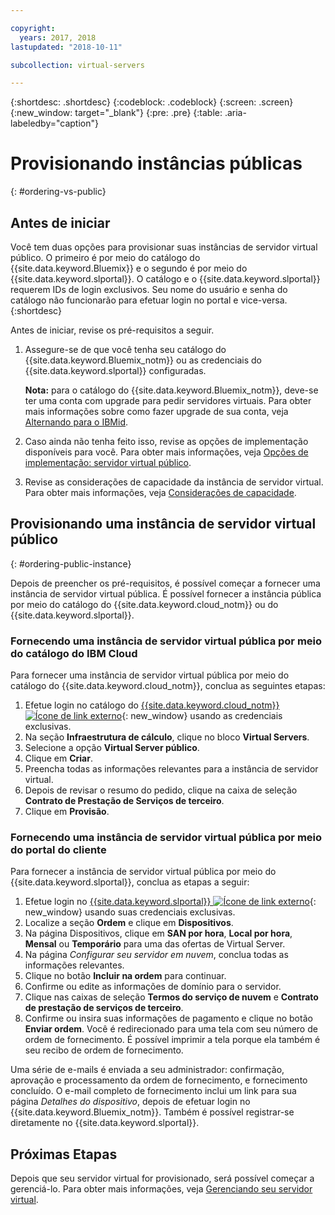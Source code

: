 ```yaml
---

copyright:
  years: 2017, 2018
lastupdated: "2018-10-11"

subcollection: virtual-servers

---
```


{:shortdesc: .shortdesc}
{:codeblock: .codeblock}
{:screen: .screen}
{:new_window: target="_blank"}
{:pre: .pre}
{:table: .aria-labeledby="caption"}

# Provisionando instâncias públicas
{: #ordering-vs-public}

## Antes de iniciar
Você tem duas opções para provisionar suas instâncias de servidor virtual público. O primeiro é por meio do catálogo do {{site.data.keyword.Bluemix}} e o segundo é por meio do {{site.data.keyword.slportal}}. O catálogo e o {{site.data.keyword.slportal}} requerem IDs de login exclusivos. Seu nome do usuário e senha do catálogo não funcionarão para efetuar login no portal e vice-versa.
{:shortdesc}

Antes de iniciar, revise os pré-requisitos a seguir.

  1. Assegure-se de que você tenha seu catálogo do {{site.data.keyword.Bluemix_notm}} ou as credenciais do {{site.data.keyword.slportal}} configuradas.

     **Nota:** para o catálogo do {{site.data.keyword.Bluemix_notm}}, deve-se ter uma conta com upgrade para pedir servidores virtuais. Para obter mais informações sobre como fazer upgrade de sua conta, veja [Alternando para o IBMid](/docs/account?topic=account-unifyingaccounts#unifyingaccounts).

  2. Caso ainda não tenha feito isso, revise as opções de implementação disponíveis para você. Para obter mais informações, veja [Opções de implementação: servidor virtual público](/docs/vsi?topic=virtual-servers-about-public-virtual-servers).

  3. Revise as considerações de capacidade da instância de servidor virtual.  Para obter mais informações, veja [Considerações de capacidade](/docs/vsi?topic=virtual-servers-capacity-considerations).

## Provisionando uma instância de servidor virtual público
{: #ordering-public-instance}

Depois de preencher os pré-requisitos, é possível começar a fornecer uma instância de servidor virtual pública. É possível fornecer a instância pública por meio do catálogo do {{site.data.keyword.cloud_notm}} ou do {{site.data.keyword.slportal}}.

### Fornecendo uma instância de servidor virtual pública por meio do catálogo do IBM Cloud
Para fornecer uma instância de servidor virtual pública por meio do catálogo do {{site.data.keyword.cloud_notm}}, conclua as seguintes etapas:

  1. Efetue login no catálogo do [{{site.data.keyword.cloud_notm}}![Ícone de link externo](../icons/launch-glyph.svg "Ícone de link externo")](https://console.bluemix.net/catalog/){: new_window} usando as credenciais exclusivas.
  2. Na seção **Infraestrutura de cálculo**, clique no bloco **Virtual Servers**.
  3. Selecione a opção **Virtual Server público**.
  4. Clique em **Criar**.
  5. Preencha todas as informações relevantes para a instância de servidor virtual.
  6. Depois de revisar o resumo do pedido, clique na caixa de seleção **Contrato de Prestação de Serviços de terceiro**.
  7. Clique em **Provisão**.

### Fornecendo uma instância de servidor virtual pública por meio do portal do cliente
Para fornecer a instância de servidor virtual pública por meio do {{site.data.keyword.slportal}}, conclua as etapas a seguir:

  1. Efetue login no [{{site.data.keyword.slportal}} ![Ícone de link externo](../icons/launch-glyph.svg "Ícone de link externo")](https://control.softlayer.com/){: new_window} usando suas credenciais exclusivas.
  2. Localize a seção **Ordem** e clique em **Dispositivos**.
  3. Na página Dispositivos, clique em **SAN por hora**, **Local por hora**, **Mensal** ou **Temporário** para uma das ofertas de Virtual Server.
  4. Na página *Configurar seu servidor em nuvem*, conclua todas as informações relevantes.
  5. Clique no botão **Incluir na ordem** para continuar.
  6. Confirme ou edite as informações de domínio para o servidor.
  7. Clique nas caixas de seleção **Termos do serviço de nuvem** e **Contrato de prestação de serviços de terceiro**.
  8. Confirme ou insira suas informações de pagamento e clique no botão **Enviar ordem**. Você é redirecionado para uma tela com seu número de ordem de fornecimento. É possível imprimir a tela porque ela também é seu recibo de ordem de fornecimento.

 Uma série de e-mails é enviada a seu administrador: confirmação, aprovação e processamento da ordem de fornecimento, e fornecimento concluído. O e-mail completo de fornecimento inclui um link para sua página *Detalhes do dispositivo*, depois de efetuar login no {{site.data.keyword.Bluemix_notm}}. Também é possível registrar-se diretamente no {{site.data.keyword.slportal}}.

## Próximas Etapas
Depois que seu servidor virtual for provisionado, será possível começar a gerenciá-lo. Para obter mais informações, veja [Gerenciando seu servidor virtual](/docs/vsi?topic=virtual-servers-managing-virtual-servers).
